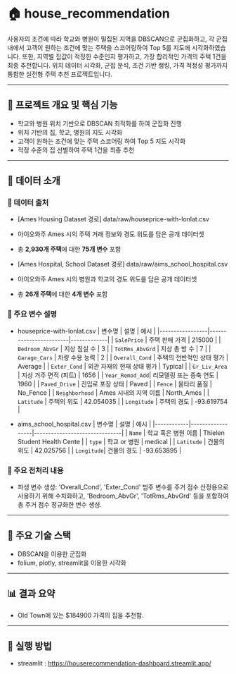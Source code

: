 # 🏠 house_recommendation

사용자의 조건에 따라 학교와 병원이 밀집된 지역을 DBSCAN으로 군집화하고, 각 군집 내에서 고객이 원하는 조건에 맞는 주택을 스코어링하여 Top 5를 지도에 시각화하였습니다.
또한, 지역별 집값이 적정한 수준인지 평가하고, 가장 합리적인 가격의 주택 1건을 최종 추천합니다.
위치 데이터 시각화, 군집 분석, 조건 기반 랭킹, 가격 적정성 평가까지 통합한 실전형 주택 추천 프로젝트입니다.

---

## 📌 프로젝트 개요 및 핵심 기능
- 학교와 병원 위치 기반으로 DBSCAN 최적화를 하여 군집화 진행
- 위치 기반의 집, 학교, 병원의 지도 시각화
- 고객이 원하는 조건에 맞는 주택 스코어링 하여 Top 5 지도 시각화
- 적정 수준의 집 선별하여 주택 1건을 최종 추천

---

## 📝 데이터 소개

### 🔹 데이터 출처
- [Ames Housing Dataset 경로] data/raw/houseprice-with-lonlat.csv
- 아이오와주 Ames 시의 주택 거래 정보와 경도 위도를 담은 공개 데이터셋
- 총 **2,930개 주택**에 대한 **75개 변수** 포함

- [Ames Hospital, School Dataset 경로] data/raw/aims_school_hospital.csv
- 아이오와주 Ames 시의 병원과 학교의 경도 위도를 담은 공개 데이터셋
- 총 **26개 주택**에 대한 **4개 변수** 포함

### 🔹 주요 변수 설명
- houseprice-with-lonlat.csv 
| 변수명           | 설명                    | 예시        |
|-----------------|------------------------|-------------|
| `SalePrice`     | 주택 판매 가격           | 215000      |
| `Bedroom_AbvGr` | 지상 침실 수             | 3           |
| `TotRms_AbvGrd` | 지상 총 방 수            | 7           |
| `Garage_Cars`   | 차량 수용 능력           | 2           |
| `Overall_Cond`  | 주택의 전반적인 상태 평가  | Average     |
| `Exter_Cond`    | 외관 자재의 현재 상태 평가 | Typical     |
| `Gr_Liv_Area`   | 지상 거주 면적 (피트)     | 1656         |
| `Year_Remod_Add`| 리모델링 또는 증축 연도    | 1960        |
| `Paved_Drive`   | 진입로 포장 상태          | Paved       |
| `Fence`         | 울타리 품질              | No_Fence     |
| `Neighborhood`  | Ames 시내의 지역 이름     | North_Ames   |
| `Latitude`      | 주택의 위도              | 42.054035    |
| `Longitude`     | 주택의 경도              | -93.619754   |
 
- aims_school_hospital.csv
| 변수명      | 설명              | 예시                          |
|------------|------------------|-------------------------------|
| `Name`     | 학교 혹은 병원 이름 | Thielen Student Health Cente  |
| `type`     | 학교 or 병원       | medical                      |
| `Latitude` | 건물의 위도        | 42.025756                     |
| `Longitude`| 건물의 경도        | -93.653895                    |

### 🔹 주요 전처리 내용
- 파생 변수 생성: 'Overall_Cond', 'Exter_Cond' 범주 변수를 주거 점수 산정용으로 사용하기 위해 수치화하고, 'Bedroom_AbvGr', 'TotRms_AbvGrd' 등을 포함하여 총 주거 점수 정규화한 변수 생성.


---

## 🧠 주요 기술 스택
- DBSCAN을 이용한 군집화
- folium, plotly, streamlit을 이용한 시각화

---

## 📊 결과 요약
- Old Town에 있는 $184900 가격의 집을 추천함.

---

## 📢 실행 방법
- streamlit : https://houserecommendation-dashboard.streamlit.app/